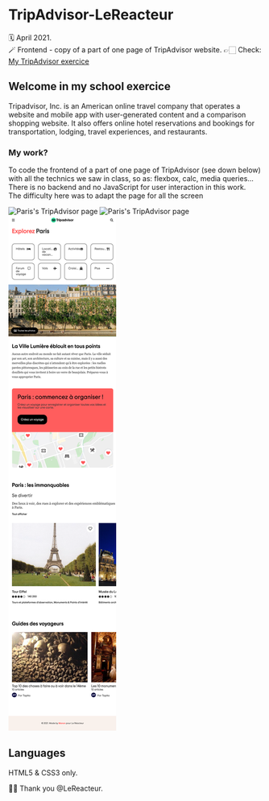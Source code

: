 # TripAdvisor-LeReacteur

🗓 April 2021.  
🪄 Frontend - copy of a part of one page of TripAdvisor website.
👉🏻 Check: [My TripAdvisor exercice](https://mytripadvisor-lereacteur-2021.netlify.app/)

## Welcome in my school exercice

Tripadvisor, Inc. is an American online travel company that operates a website and mobile app with user-generated content and a comparison shopping website. It also offers online hotel reservations and bookings for transportation, lodging, travel experiences, and restaurants.

### My work?

To code the frontend of a part of one page of TripAdvisor (see down below) with all the technics we saw in class, so as: flexbox, calc, media queries... There is no backend and no JavaScript for user interaction in this work.  
The difficulty here was to adapt the page for all the screen

![Paris's TripAdvisor page](assets/img/desktop-tripadvisor.png)
![Paris's TripAdvisor page](assets/img/tablette-tripadvisor.png)
![Paris's TripAdvisor page](assets/img/mobile-tripadvisor.png)

## Languages

HTML5 & CSS3 only.

🙏🏻 Thank you @LeReacteur.
